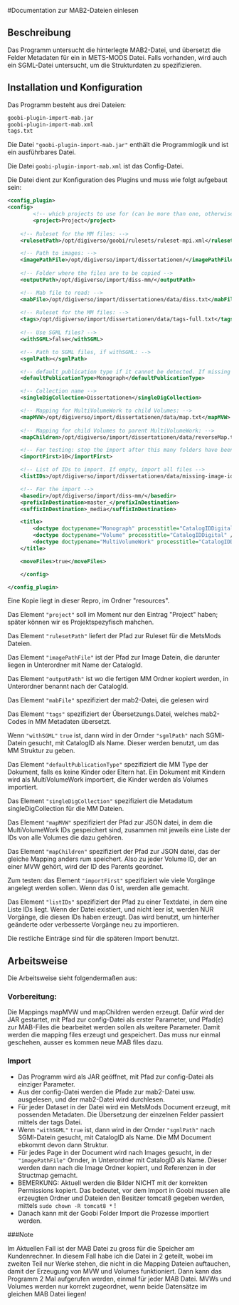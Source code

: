 #Documentation zur MAB2-Dateien einlesen

## Beschreibung

Das Programm untersucht die hinterlegte MAB2-Datei, und übersetzt die Felder Metadaten für ein in METS-MODS Datei. Falls vorhanden, wird auch ein SGML-Datei untersucht, um die Strukturdaten zu spezifizieren.


## Installation und Konfiguration

Das Programm besteht aus drei Dateien:

```bash
goobi-plugin-import-mab.jar
goobi-plugin-import-mab.xml
tags.txt
```

Die Datei `"goobi-plugin-import-mab.jar"` enthält die Programmlogik und ist ein ausführbares Datei.

Die Datei ```goobi-plugin-import-mab.xml``` ist das Config-Datei.


Die Datei dient zur Konfiguration des Plugins und muss wie folgt aufgebaut sein:

```xml
﻿<config_plugin>
<config>
        <!-- which projects to use for (can be more than one, otherwise use *) -->
        <project>Project</project>
        
    <!-- Ruleset for the MM files: -->
    <rulesetPath>/opt/digiverso/goobi/rulesets/ruleset-mpi.xml</rulesetPath>

    <!-- Path to images: -->
    <imagePathFile>/opt/digiverso/import/dissertationen/</imagePathFile>
    
    <!-- Folder where the files are to be copied -->
    <outputPath>/opt/digiverso/import/diss-mm/</outputPath>

    <!-- Mab file to read: -->
    <mabFile>/opt/digiverso/import/dissertationen/data/diss.txt</mabFile>
    
    <!-- Ruleset for the MM files: -->
    <tags>/opt/digiverso/import/dissertationen/data/tags-full.txt</tags>
    
    <!-- Use SGML files? -->
    <withSGML>false</withSGML>

    <!-- Path to SGML files, if withSGML: -->
    <sgmlPath></sgmlPath>

    <!-- default publication type if it cannot be detected. If missing or empty, no record will be created -->
    <defaultPublicationType>Monograph</defaultPublicationType>

    <!-- Collection name -->
    <singleDigCollection>Dissertationen</singleDigCollection>   

    <!-- Mapping for MultiVolumeWork to child Volumes: -->
    <mapMVW>/opt/digiverso/import/dissertationen/data/map.txt</mapMVW>
    
    <!-- Mapping for child Volumes to parent MultiVolumeWork: -->
    <mapChildren>/opt/digiverso/import/dissertationen/data/reverseMap.txt</mapChildren>

    <!-- For testing: stop the import after this many folders have been created. If 0, then import all.-->
    <importFirst>10</importFirst>

    <!-- List of IDs to import. If empty, import all files -->
    <listIDs>/opt/digiverso/import/dissertationen/data/missing-image-ids.txt</listIDs>

    <!-- For the import -->
    <basedir>/opt/digiverso/import/diss-mm/</basedir>
    <prefixInDestination>master_</prefixInDestination>
    <suffixInDestination>_media</suffixInDestination>

    <title>
        <doctype doctypename="Monograph" processtitle="CatalogIDDigital" />
        <doctype doctypename="Volume" processtitle="CatalogIDDigital" />
        <doctype doctypename="MultiVolumeWork" processtitle="CatalogIDDigital" />
    </title>

    <moveFiles>true</moveFiles>

    </config>

</config_plugin>
```

Eine Kopie liegt in dieser Repro, im Ordner "resources".

Das Element `"project"`
soll im Moment nur den Eintrag "Project" haben; später können wir es Projektspezyfisch mahchen.

Das Element `"rulesetPath"`
liefert der Pfad zur Ruleset für die MetsMods Dateien.

Das Element `"imagePathFile"`
ist der Pfad zur Image Datein, die darunter liegen in Unterordner mit Name der CatalogId. 

Das Element `"outputPath"`
ist wo die fertigen MM Ordner kopiert werden, in Unterordner benannt nach der CatalogId.

Das Element `"mabFile"`
spezifiziert der mab2-Datei, die gelesen wird

Das Element `"tags"`
spezifiziert der Übersetzungs.Datei, welches mab2-Codes in MM Metadaten übersetzt.

Wenn `"withSGML"` `true` ist, dann wird in der Ornder `"sgmlPath"` nach SGMl-Datein gesucht, mit CatalogID als Name. Dieser werden benutzt, um das MM Struktur zu geben.

Das Element `"defaultPublicationType"`
spezifiziert die MM Type der Dokument, falls es keine Kinder oder Eltern hat. Ein Dokument mit Kindern wird als MultiVolumeWork importiert, die Kinder werden als Volumes importiert.

Das Element `"singleDigCollection"`
spezifiziert die Metadatum singleDigCollection für die MM Dateien.

Das Element `"mapMVW"`
spezifiziert der Pfad zur JSON datei, in dem die MultiVolumeWork IDs gespeichert sind, zusammen mit jeweils eine Liste der IDs von alle Volumes die dazu gehören.

Das Element `"mapChildren"`
spezifiziert der Pfad zur JSON datei, das der gleiche Mapping anders rum speichert. Also zu jeder Volume ID, der an einer MVW gehört, wird der ID des Parents geordnet. 

Zum testen: das Element `"importFirst"`
spezifiziert wie viele Vorgänge angelegt werden sollen. Wenn das 0 ist, werden alle gemacht. 

Das Element `"listIDs"`
spezifiziert der Pfad zu einer Textdatei, in dem eine Liste IDs liegt. Wenn der Datei existiert, und nicht leer ist, werden NUR Vorgänge, die diesen IDs haben erzeugt. Das wird benutzt, um hinterher geänderte oder verbesserte Vorgänge neu zu importieren.

Die restliche Einträge sind für die späteren Import benutzt.

## Arbeitsweise

Die Arbeitsweise sieht folgendermaßen aus:

### Vorbereitung:

Die Mappings mapMVW und mapChildren werden erzeugt. Dafür wird der JAR gestartet, mit Pfad zur config-Datei als erster Parameter, und Pfad(e) zur MAB-Files die bearbeitet werden sollen als weitere Parameter. Damit werden die mapping files erzeugt und gespeichert. Das muss nur einmal geschehen, ausser es kommen neue MAB files dazu.

### Import

* Das Programm wird als JAR geöffnet, mit Pfad zur config-Datei als einziger Parameter.
* Aus der config-Datei werden die Pfade zur mab2-Datei usw. ausgelesen, und der mab2-Datei wird durchlesen.
* Für jeder Dataset in der Datei wird ein MetsMods Document erzeugt, mit possenden Metadaten. Die Übersetzung der einzelnen Felder passiert mittels der tags Datei.
* Wenn `"withSGML"` `true` ist, dann wird in der Ornder `"sgmlPath"` nach SGMl-Datein gesucht, mit CatalogID als Name. Die MM Document ebkommt devon dann Struktur.
* Für jedes Page in der Document wird nach Images gesucht, in der `"imagePathFile"` Ornder, in Unterordner mit CatalogID als Name. Dieser werden dann nach die Image Ordner kopiert, und Referenzen in der Structmap gemacht.
* BEMERKUNG: Aktuell werden die Bilder NICHT mit der korrekten Permissions kopiert. Das bedeutet, vor dem Import in Goobi mussen alle erzeugten Ordner und Dateien den Besitzer tomcat8 gegeben werden, mittels `sudo chown -R tomcat8 *` !
* Danach kann mit der Goobi Folder Import die Prozesse importiert werden. 

###Note

Im Aktuellen Fall ist der MAB Datei zu gross für die Speicher am Kundenrechner. In diesem Fall habe ich die Datei in 2 geteilt, wobei im zweiten Teil nur Werke stehen, die nicht in die Mapping Dateien auftauchen, damit der Erzeugung von MVW und Volumes funktioniert. Dann kann das Programm 2 Mal aufgerufen werden, einmal für jeder MAB Datei. MVWs und Volumes werden nur korrekt zugeordnet, wenn beide Datensätze im gleichen MAB Datei liegen!

